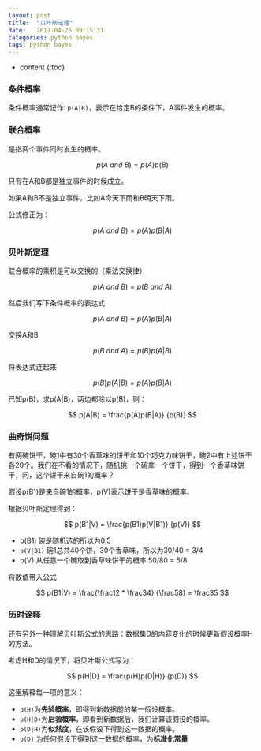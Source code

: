 ```yaml
---
layout: post
title:  "贝叶斯定理"
date:   2017-04-25 09:15:31
categories: python bayes
tags: python bayes
---
```


* content
{:toc}



### 条件概率

条件概率通常记作:  `p(A|B)`，表示在给定B的条件下，A事件发生的概率。

### 联合概率

是指两个事件同时发生的概率。

$$p(A\ and\ B) = p(A)p(B)$$

只有在A和B都是独立事件的时候成立。

如果A和B不是独立事件，比如A今天下雨和B明天下雨。

公式修正为：

$$p(A\ and\ B) = p(A)p(B|A)$$


### 贝叶斯定理

联合概率的乘积是可以交换的（乘法交换律）


$$p(A\ and\ B) = p(B\ and\ A)$$

然后我们写下条件概率的表达式

$$p(A\ and\ B) = p(A)p(B|A)$$


交换A和B

$$
p(B\ and\ A) = p(B)p(A|B)
$$

将表达式连起来

$$
  p(B)p(A|B) = p(A)p(B|A)
$$

已知p(B)，求p(A|B)，两边都除以p(B)，则：

$$
  p(A|B) = \frac{p(A)p(B|A)} {p(B)}
$$


### 曲奇饼问题

有两碗饼干，碗1中有30个香草味的饼干和10个巧克力味饼干，碗2中有上述饼干各20个。我们在不看的情况下，随机挑一个碗拿一个饼干，得到一个香草味饼干，问，这个饼干来自碗1的概率？

假设p(B1)是来自碗1的概率，p(V)表示饼干是香草味的概率。

根据贝叶斯定理得到：

$$
  p(B1|V) = \frac{p(B1)p(V|B1)} {p(V)}
$$

* p(B1) 碗是随机选的所以为0.5
* `p(V|B1)` 碗1总共40个饼，30个香草味，所以为30/40 = 3/4
* p(V) 从任意一个碗取到香草味饼干的概率 50/80 = 5/8

将数值带入公式

$$
  p(B1|V) = \frac{\frac12 * \frac34} {\frac58} = \frac35
$$


### 历时诠释

还有另外一种理解贝叶斯公式的思路：数据集D的内容变化的时候更新假设概率H的方法。

考虑H和D的情况下，将贝叶斯公式写为：

$$
  p(H|D) = \frac{p(H)p(D|H)} {p(D)}
$$

这里解释每一项的意义：

* `p(H)`为**先验概率**，即得到新数据前的某一假设概率。
* `p(H|D)`为**后验概率**，即看到新数据后，我们计算该假设的概率。
* `p(D|H)`为**似然度**，在该假设下得到这一数据的概率。
* `p(D)` 为任何假设下得到这一数据的概率，为**标准化常量**


